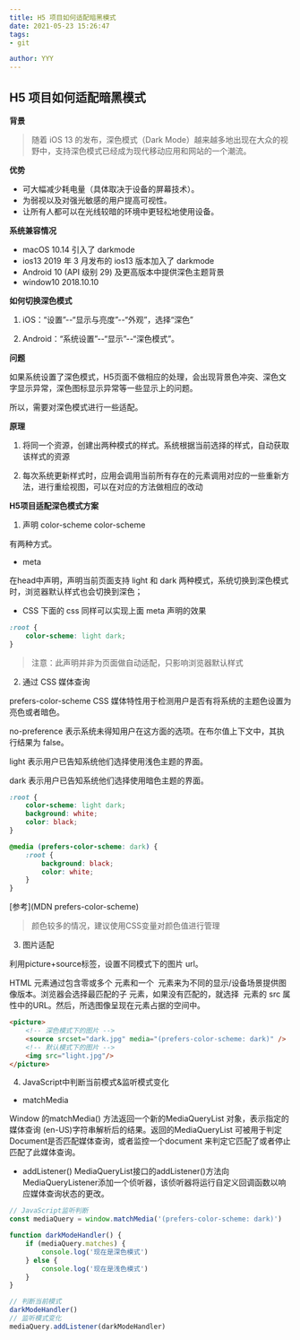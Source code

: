 ```yaml
---
title: H5 项目如何适配暗黑模式
date: 2021-05-23 15:26:47
tags:
- git

author: YYY
---
```


## H5 项目如何适配暗黑模式

**背景**

> 随着 iOS 13 的发布，深色模式（Dark Mode）越来越多地出现在大众的视野中，支持深色模式已经成为现代移动应用和网站的一个潮流。

**优势**
- 可大幅减少耗电量（具体取决于设备的屏幕技术）。
- 为弱视以及对强光敏感的用户提高可视性。
- 让所有人都可以在光线较暗的环境中更轻松地使用设备。


**系统兼容情况**
- macOS 10.14 引入了 darkmode
- ios13 2019 年 3 月发布的 ios13 版本加入了 darkmode
- Android 10 (API 级别 29) 及更高版本中提供深色主题背景
- window10 2018.10.10

**如何切换深色模式**

1. iOS：“设置”--“显示与亮度”--“外观”，选择“深色”

2. Android：“系统设置”--“显示”--“深色模式”。

**问题**

如果系统设置了深色模式，H5页面不做相应的处理，会出现背景色冲突、深色文字显示异常，深色图标显示异常等一些显示上的问题。

所以，需要对深色模式进行一些适配。

**原理**
1. 将同一个资源，创建出两种模式的样式。系统根据当前选择的样式，自动获取该样式的资源

2. 每次系统更新样式时，应用会调用当前所有存在的元素调用对应的一些重新方法，进行重绘视图，可以在对应的方法做相应的改动


**H5项目适配深色模式方案**

1. 声明 color-scheme
color-scheme

有两种方式。

- meta

在head中声明<meta name="color-scheme" content="light dark">，声明当前页面支持 light 和 dark 两种模式，系统切换到深色模式时，浏览器默认样式也会切换到深色；

- CSS
下面的 css 同样可以实现上面 meta 声明的效果

``` css
:root {
    color-scheme: light dark;
}
```

> 注意：此声明并非为页面做自动适配，只影响浏览器默认样式


2. 通过 CSS 媒体查询

prefers-color-scheme CSS 媒体特性用于检测用户是否有将系统的主题色设置为亮色或者暗色。

no-preference
表示系统未得知用户在这方面的选项。在布尔值上下文中，其执行结果为 false。

light
表示用户已告知系统他们选择使用浅色主题的界面。

dark
表示用户已告知系统他们选择使用暗色主题的界面。

``` css
:root {
    color-scheme: light dark;
    background: white;
    color: black;
}

@media (prefers-color-scheme: dark) {
    :root {
        background: black;
        color: white;
    }
}
```

[参考](MDN prefers-color-scheme)

> 颜色较多的情况，建议使用CSS变量对颜色值进行管理

3. 图片适配

利用picture+source标签，设置不同模式下的图片 url。

HTML <picture>元素通过包含零或多个 <source> 元素和一个 <img> 元素来为不同的显示/设备场景提供图像版本。浏览器会选择最匹配的子 <source> 元素，如果没有匹配的，就选择 <img> 元素的 src 属性中的URL。然后，所选图像呈现在<img>元素占据的空间中。

``` html
<picture>
    <!-- 深色模式下的图片 -->
    <source srcset="dark.jpg" media="(prefers-color-scheme: dark)" />
    <!-- 默认模式下的图片 -->
    <img src="light.jpg"/>
</picture>
```

4. JavaScript中判断当前模式&监听模式变化

- matchMedia

Window 的matchMedia() 方法返回一个新的MediaQueryList 对象，表示指定的媒体查询 (en-US)字符串解析后的结果。返回的MediaQueryList 可被用于判定Document是否匹配媒体查询，或者监控一个document 来判定它匹配了或者停止匹配了此媒体查询。

- addListener()
MediaQueryList接口的addListener()方法向MediaQueryListener添加一个侦听器，该侦听器将运行自定义回调函数以响应媒体查询状态的更改。

``` js
// JavaScript监听判断
const mediaQuery = window.matchMedia('(prefers-color-scheme: dark)')

function darkModeHandler() {
    if (mediaQuery.matches) {
        console.log('现在是深色模式')
    } else {
        console.log('现在是浅色模式')
    }
}

// 判断当前模式
darkModeHandler()
// 监听模式变化
mediaQuery.addListener(darkModeHandler)
```